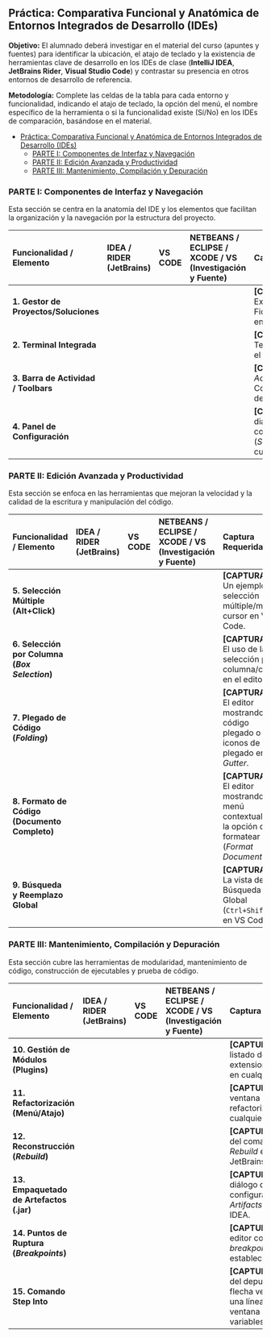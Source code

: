## Práctica: Comparativa Funcional y Anatómica de Entornos Integrados de Desarrollo (IDEs)

**Objetivo:** El alumnado deberá investigar en el material del curso (apuntes y fuentes) para identificar la ubicación, el atajo de teclado y la existencia de herramientas clave de desarrollo en los IDEs de clase (**IntelliJ IDEA**, **JetBrains Rider**, **Visual Studio Code**) y contrastar su presencia en otros entornos de desarrollo de referencia.

**Metodología:** Complete las celdas de la tabla para cada entorno y funcionalidad, indicando el atajo de teclado, la opción del menú, el nombre específico de la herramienta o si la funcionalidad existe (Sí/No) en los IDEs de comparación, basándose en el material.

- [Práctica: Comparativa Funcional y Anatómica de Entornos Integrados de Desarrollo (IDEs)](#práctica-comparativa-funcional-y-anatómica-de-entornos-integrados-de-desarrollo-ides)
  - [PARTE I: Componentes de Interfaz y Navegación](#parte-i-componentes-de-interfaz-y-navegación)
  - [PARTE II: Edición Avanzada y Productividad](#parte-ii-edición-avanzada-y-productividad)
  - [PARTE III: Mantenimiento, Compilación y Depuración](#parte-iii-mantenimiento-compilación-y-depuración)


### PARTE I: Componentes de Interfaz y Navegación

Esta sección se centra en la anatomía del IDE y los elementos que facilitan la organización y la navegación por la estructura del proyecto.

| Funcionalidad / Elemento              | IDEA / RIDER (JetBrains) | VS CODE | NETBEANS / ECLIPSE / XCODE / VS (Investigación y Fuente) | Captura Requerida                                                         |
| :------------------------------------ | :----------------------- | :------ | :------------------------------------------------------- | :------------------------------------------------------------------------ |
| **1. Gestor de Proyectos/Soluciones** |                          |         |                                                          | **[CAPTURAR]** El Explorador de Ficheros/Soluciones en su IDE preferido.  |
| **2. Terminal Integrada**             |                          |         |                                                          | **[CAPTURAR]** La Terminal abierta en el IDE.                             |
| **3. Barra de Actividad / Toolbars**  |                          |         |                                                          | **[CAPTURAR]** La *Activity Bar* de VS Code o la *Toolbar* de JetBrains.  |
| **4. Panel de Configuración**         |                          |         |                                                          | **[CAPTURAR]** El diálogo de configuración (*Settings*) de cualquier IDE. |

### PARTE II: Edición Avanzada y Productividad

Esta sección se enfoca en las herramientas que mejoran la velocidad y la calidad de la escritura y manipulación del código.

| Funcionalidad / Elemento                       | IDEA / RIDER (JetBrains) | VS CODE | NETBEANS / ECLIPSE / XCODE / VS (Investigación y Fuente) | Captura Requerida                                                                                     |
| :--------------------------------------------- | :----------------------- | :------ | :------------------------------------------------------- | :---------------------------------------------------------------------------------------------------- |
| **5. Selección Múltiple (Alt+Click)**          |                          |         |                                                          | **[CAPTURAR]** Un ejemplo de selección múltiple/multi-cursor en VS Code.                              |
| **6. Selección por Columna (*Box Selection*)** |                          |         |                                                          | **[CAPTURAR]** El uso de la selección por columna/caja en el editor.                                  |
| **7. Plegado de Código (*Folding*)**           |                          |         |                                                          | **[CAPTURAR]** El editor mostrando código plegado o los iconos de plegado en el *Gutter*.             |
| **8. Formato de Código (Documento Completo)**  |                          |         |                                                          | **[CAPTURAR]** El editor mostrando un menú contextual con la opción de formatear (*Format Document*). |
| **9. Búsqueda y Reemplazo Global**             |                          |         |                                                          | **[CAPTURAR]** La vista de Búsqueda Global (`Ctrl+Shift+F`) en VS Code.                               |

### PARTE III: Mantenimiento, Compilación y Depuración

Esta sección cubre las herramientas de modularidad, mantenimiento de código, construcción de ejecutables y prueba de código.

| Funcionalidad / Elemento                  | IDEA / RIDER (JetBrains) | VS CODE | NETBEANS / ECLIPSE / XCODE / VS (Investigación y Fuente) | Captura Requerida                                                                                |
| :---------------------------------------- | :----------------------- | :------ | :------------------------------------------------------- | :----------------------------------------------------------------------------------------------- |
| **10. Gestión de Módulos (Plugins)**      |                          |         |                                                          | **[CAPTURAR]** El listado de extensiones/plugins en cualquier IDE.                               |
| **11. Refactorización (Menú/Atajo)**      |                          |         |                                                          | **[CAPTURAR]** La ventana o menú de refactorización en cualquier IDE.                            |
| **12. Reconstrucción (*Rebuild*)**        |                          |         |                                                          | **[CAPTURAR]** El uso del comando *Rebuild* en un IDE JetBrains.                                 |
| **13. Empaquetado de Artefactos (.jar)**  |                          |         |                                                          | **[CAPTURAR]** El diálogo de configuración de *Artifacts* en IntelliJ IDEA.                      |
| **14. Puntos de Ruptura (*Breakpoints*)** |                          |         |                                                          | **[CAPTURAR]** Un editor con un *breakpoint* establecido.                                        |
| **15. Comando Step Into**                 |                          |         |                                                          | **[CAPTURAR]** El uso del depurador (la flecha verde sobre una línea) y la ventana de variables. |